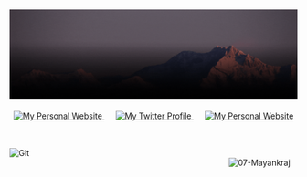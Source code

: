 <h2 align="center"></h2>
    <img src="./mayank.gif"/>
    <br/><br/>
    <div align="center">
    <a href="https://www.linkedin.com/in/mayank-raj-b55614181/">
      <img alt="My Personal Website" src="https://img.shields.io/static/v1?color=black&label=LinkedIn&message= &style=flat&logo=linkedin&logoColor=939B62&labelColor=black">
    </a>&nbsp;&nbsp;&nbsp;&nbsp;
    <a href="https://twitter.com/Mayank_raj____">
      <img alt="My Twitter Profile" src="https://img.shields.io/badge/Twitter- black?style=flat&logo=twitter&logoColor=939B62&labelColor=black">
    </a>&nbsp;&nbsp;&nbsp;&nbsp;
     <a href="https://07-mayankraj.github.io/">
      <img alt="My Personal Website" src="https://img.shields.io/static/v1?color=black&label=portfolio&message= &style=flat&&logo=amp&logoColor=939B62&labelColor=black">
    </a>&nbsp;&nbsp;&nbsp;&nbsp;
  </div>
    <br/>
    <p>
      <span>
   <img align="left" src="https://media.giphy.com/media/W5eoZHPpUx9sapR0eu/giphy.gif" width="40px"
    alt="Git" /> 
    <br>
      </span>
      <span>
    <img align="right" width="120px" src="https://komarev.com/ghpvc/?username=07-Mayankraj&label=Profile%20views&color=939B62&style=flat" alt="07-Mayankraj" />
      </span>
      <br>
    </p>
